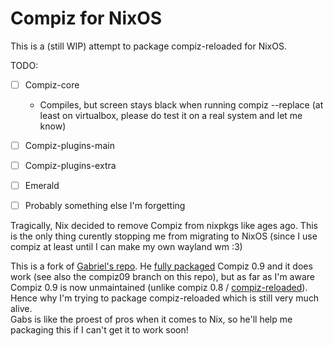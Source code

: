 # Compiz for NixOS

This is a (still WIP) attempt to package compiz-reloaded for NixOS.

TODO:
- [ ] Compiz-core
  - Compiles, but screen stays black when running compiz --replace (at least on virtualbox, please do test it on a real system and let me know)
- [ ] Compiz-plugins-main
- [ ] Compiz-plugins-extra
- [ ] Emerald
- [ ] Probably something else I'm forgetting


Tragically, Nix decided to remove Compiz from nixpkgs like ages ago. This is the only thing curently stopping me from migrating to NixOS (since I use compiz at least until I can make my own wayland wm :3)

This is a fork of [Gabriel's repo](https://github.com/Misterio77/compiz-nix). He [fully packaged](https://github.com/Misterio77/nix-config/tree/main/pkgs/compiz) Compiz 0.9 and it does work (see also the compiz09 branch on this repo), but as far as I'm aware Compiz 0.9 is now unmaintained (unlike compiz 0.8 / [compiz-reloaded](https://gitlab.com/compiz/compiz-core)). Hence why I'm trying to package compiz-reloaded which is still very much alive.   
Gabs is like the proest of pros when it comes to Nix, so he'll help me packaging this if I can't get it to work soon!

